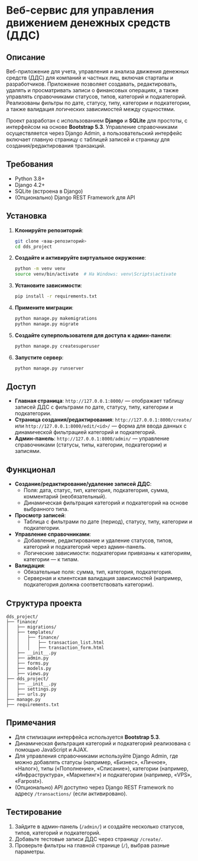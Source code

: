 # Веб-сервис для управления движением денежных средств (ДДС)

## Описание
Веб-приложение для учета, управления и анализа движения денежных средств (ДДС) для компаний и частных лиц, включая стартапы и разработчиков. Приложение позволяет создавать, редактировать, удалять и просматривать записи о финансовых операциях, а также управлять справочниками статусов, типов, категорий и подкатегорий. Реализованы фильтры по дате, статусу, типу, категории и подкатегории, а также валидация логических зависимостей между сущностями.

Проект разработан с использованием **Django** и **SQLite** для простоты, с интерфейсом на основе **Bootstrap 5.3**. Управление справочниками осуществляется через Django Admin, а пользовательский интерфейс включает главную страницу с таблицей записей и страницу для создания/редактирования транзакций.

## Требования
- Python 3.8+
- Django 4.2+
- SQLite (встроена в Django)
- (Опционально) Django REST Framework для API

## Установка
1. **Клонируйте репозиторий**:
   ```bash
   git clone <ваш-репозиторий>
   cd dds_project
   ```

2. **Создайте и активируйте виртуальное окружение**:
   ```bash
   python -m venv venv
   source venv/bin/activate  # На Windows: venv\Scripts\activate
   ```

3. **Установите зависимости**:
   ```bash
   pip install -r requirements.txt
   ```

4. **Примените миграции**:
   ```bash
   python manage.py makemigrations
   python manage.py migrate
   ```

5. **Создайте суперпользователя для доступа к админ-панели**:
   ```bash
   python manage.py createsuperuser
   ```

6. **Запустите сервер**:
   ```bash
   python manage.py runserver
   ```

## Доступ
- **Главная страница**: `http://127.0.0.1:8000/` — отображает таблицу записей ДДС с фильтрами по дате, статусу, типу, категории и подкатегории.
- **Страница создания/редактирования**: `http://127.0.0.1:8000/create/` или `http://127.0.0.1:8000/edit/<id>/` — форма для ввода данных с динамической фильтрацией категорий и подкатегорий.
- **Админ-панель**: `http://127.0.0.1:8000/admin/` — управление справочниками (статусы, типы, категории, подкатегории) и записями.

## Функционал
- **Создание/редактирование/удаление записей ДДС**:
  - Поля: дата, статус, тип, категория, подкатегория, сумма, комментарий (необязательный).
  - Динамическая фильтрация категорий и подкатегорий на основе выбранного типа.
- **Просмотр записей**:
  - Таблица с фильтрами по дате (период), статусу, типу, категории и подкатегории.
- **Управление справочниками**:
  - Добавление, редактирование и удаление статусов, типов, категорий и подкатегорий через админ-панель.
  - Логические зависимости: подкатегории привязаны к категориям, категории — к типам.
- **Валидация**:
  - Обязательные поля: сумма, тип, категория, подкатегория.
  - Серверная и клиентская валидация зависимостей (например, подкатегория должна соответствовать категории).

## Структура проекта
```
dds_project/
├── finance/
│   ├── migrations/
│   ├── templates/
│   │   ├── finance/
│   │   │   ├── transaction_list.html
│   │   │   ├── transaction_form.html
│   ├── __init__.py
│   ├── admin.py
│   ├── forms.py
│   ├── models.py
│   ├── views.py
├── dds_project/
│   ├── __init__.py
│   ├── settings.py
│   ├── urls.py
├── manage.py
├── requirements.txt
```

## Примечания
- Для стилизации интерфейса используется **Bootstrap 5.3**.
- Динамическая фильтрация категорий и подкатегорий реализована с помощью JavaScript и AJAX.
- Для управления справочниками используйте Django Admin, где можно добавлять статусы (например, «Бизнес», «Личное», «Налог»), типы («Пополнение», «Списание»), категории (например, «Инфраструктура», «Маркетинг») и подкатегории (например, «VPS», «Farpost»).
- (Опционально) API доступно через Django REST Framework по адресу `/transactions/` (если активировано).

## Тестирование
1. Зайдите в админ-панель (`/admin/`) и создайте несколько статусов, типов, категорий и подкатегорий.
2. Добавьте тестовые записи ДДС через страницу `/create/`.
3. Проверьте фильтры на главной странице (`/`), выбрав разные параметры.

